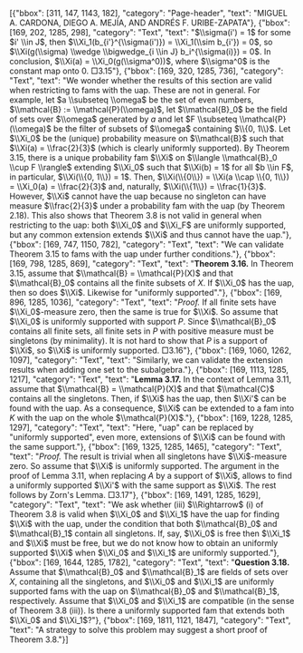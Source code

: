 [{"bbox": [311, 147, 1143, 182], "category": "Page-header", "text": "MIGUEL A. CARDONA, DIEGO A. MEJÍA, AND ANDRÉS F. URIBE-ZAPATA"}, {"bbox": [169, 202, 1285, 298], "category": "Text", "text": "$\\sigma(i') = 1$ for some $i' \\in J$, then $\\Xi_1(b_{i'}^{\\sigma(i')}) = \\Xi_1(\\sim b_{i'}) = 0$, so $\\Xi(g(\\sigma) \\wedge \\bigwedge_{i \\in J} b_i^{\\sigma(i)}) = 0$. In conclusion, $\\Xi(a) = \\Xi_0(g(\\sigma^0))$, where $\\sigma^0$ is the constant map onto 0. □3.15"}, {"bbox": [169, 320, 1285, 736], "category": "Text", "text": "We wonder whether the results of this section are valid when restricting to fams with the uap. These are not in general. For example, let $a \\subseteq \\omega$ be the set of even numbers, $\\mathcal{B} := \\mathcal{P}(\\omega)$, let $\\mathcal{B}_0$ be the field of sets over $\\omega$ generated by $a$ and let $F \\subseteq \\mathcal{P}(\\omega)$ be the filter of subsets of $\\omega$ containing $\\{0, 1\\}$. Let $\\Xi_0$ be the (unique) probability measure on $\\mathcal{B}$ such that $\\Xi(a) = \\frac{2}{3}$ (which is clearly uniformly supported). By Theorem 3.15, there is a unique probability fam $\\Xi$ on $\\langle \\mathcal{B}_0 \\cup F \\rangle$ extending $\\Xi_0$ such that $\\Xi(b) = 1$ for all $b \\in F$, in particular, $\\Xi(\\{0, 1\\}) = 1$. Then, $\\Xi(\\{0\\}) = \\Xi(a \\cap \\{0, 1\\}) = \\Xi_0(a) = \\frac{2}{3}$ and, naturally, $\\Xi(\\{1\\}) = \\frac{1}{3}$. However, $\\Xi$ cannot have the uap because no singleton can have measure $\\frac{2}{3}$ under a probability fam with the uap (by Theorem 2.18). This also shows that Theorem 3.8 is not valid in general when restricting to the uap: both $\\Xi_0$ and $\\Xi_F$ are uniformly supported, but any common extension extends $\\Xi$ and thus cannot have the uap."}, {"bbox": [169, 747, 1150, 782], "category": "Text", "text": "We can validate Theorem 3.15 to fams with the uap under further conditions."}, {"bbox": [169, 798, 1285, 869], "category": "Text", "text": "**Theorem 3.16.** In Theorem 3.15, assume that $\\mathcal{B} = \\mathcal{P}(X)$ and that $\\mathcal{B}_0$ contains all the finite subsets of $X$. If $\\Xi_0$ has the uap, then so does $\\Xi$. Likewise for \"uniformly supported\"."}, {"bbox": [169, 896, 1285, 1036], "category": "Text", "text": "*Proof.* If all finite sets have $\\Xi_0$-measure zero, then the same is true for $\\Xi$. So assume that $\\Xi_0$ is uniformly supported with support $P$. Since $\\mathcal{B}_0$ contains all finite sets, all finite sets in $P$ with positive measure must be singletons (by minimality). It is not hard to show that $P$ is a support of $\\Xi$, so $\\Xi$ is uniformly supported. □3.16"}, {"bbox": [169, 1060, 1262, 1097], "category": "Text", "text": "Similarly, we can validate the extension results when adding one set to the subalgebra."}, {"bbox": [169, 1113, 1285, 1217], "category": "Text", "text": "**Lemma 3.17.** In the context of Lemma 3.11, assume that $\\mathcal{B} = \\mathcal{P}(X)$ and that $\\mathcal{C}$ contains all the singletons. Then, if $\\Xi$ has the uap, then $\\Xi'$ can be found with the uap. As a consequence, $\\Xi$ can be extended to a fam into $K$ with the uap on the whole $\\mathcal{P}(X)$."}, {"bbox": [169, 1228, 1285, 1297], "category": "Text", "text": "Here, \"uap\" can be replaced by \"uniformly supported\", even more, extensions of $\\Xi$ can be found with the same support."}, {"bbox": [169, 1325, 1285, 1465], "category": "Text", "text": "*Proof.* The result is trivial when all singletons have $\\Xi$-measure zero. So assume that $\\Xi$ is uniformly supported. The argument in the proof of Lemma 3.11, when replacing $A$ by a support of $\\Xi$, allows to find a uniformly supported $\\Xi'$ with the same support as $\\Xi$. The rest follows by Zorn's Lemma. □3.17"}, {"bbox": [169, 1491, 1285, 1629], "category": "Text", "text": "We ask whether (iii) $\\Rightarrow$ (i) of Theorem 3.8 is valid when $\\Xi_0$ and $\\Xi_1$ have the uap for finding $\\Xi$ with the uap, under the condition that both $\\mathcal{B}_0$ and $\\mathcal{B}_1$ contain all singletons. If, say, $\\Xi_0$ is free then $\\Xi_1$ and $\\Xi$ must be free, but we do not know how to obtain an uniformly supported $\\Xi$ when $\\Xi_0$ and $\\Xi_1$ are uniformly supported."}, {"bbox": [169, 1644, 1285, 1782], "category": "Text", "text": "**Question 3.18.** Assume that $\\mathcal{B}_0$ and $\\mathcal{B}_1$ are fields of sets over $X$, containing all the singletons, and $\\Xi_0$ and $\\Xi_1$ are uniformly supported fams with the uap on $\\mathcal{B}_0$ and $\\mathcal{B}_1$, respectively. Assume that $\\Xi_0$ and $\\Xi_1$ are compatible (in the sense of Theorem 3.8 (iii)). Is there a uniformly supported fam that extends both $\\Xi_0$ and $\\Xi_1$?"}, {"bbox": [169, 1811, 1121, 1847], "category": "Text", "text": "A strategy to solve this problem may suggest a short proof of Theorem 3.8."}]